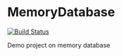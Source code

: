 # MemoryDatabase


[![Build Status](https://travis-ci.com/SunMaungOo/MemoryDatabase.svg?branch=master)](https://travis-ci.com/SunMaungOo/MemoryDatabase)

Demo project on memory database